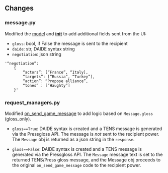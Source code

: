 ## Changes



### message.py

Modified the [model](../engine/message.py#L70) and [__init__](../engine/message.py#L89) to add additional fields sent from the UI:

- `gloss`: bool, if False the message is sent to the recipient
- `daide`: str, DAIDE syntax string
- `negotiation`: json string

```
'“negotiation”: 
    {
        “actors”: [“France”, “Italy],
        “targets”: [“Russia”, “Turkey”],
        “action”: “Propose alliance”,
        “tones” : [“Haughty”]
    }'
```

### request_managers.py

Modified [on_send_game_message](../../diplomacy/server/request_managers.py#L826) to add logic based on `Message.gloss` (gloss_only).

- `gloss==True`: DAIDE syntax is created and a TENS message is generated via the Pressgloss API. The message is *not* sent to the recipient power. The `Message` obj is returned as a json string in the `response`.

- `gloss==False`: DAIDE syntax is created and a TENS message is generated via the Pressgloss API. The `Message` message text is set to the returned TENS/Press gloss message, and the Message obj proceeds to the original `on_send_game_message` code to the recipient power.

